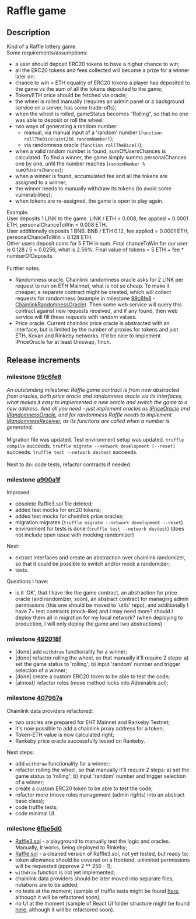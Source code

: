 # Raffle game

## Description
Kind of a Raffle lottery game.
<br/>
Some requirements/assumptions:

- a user should deposit ERC20 tokens to have a higher chance to win;
- all the ERC20 tokens and fees collected will become a prize for a winner later on;
- chance to win = ETH equality of ERC20 tokens a player has deposited to the game vs the sum of all the tokens deposited to the game;
- Token/ETH price should be fetched via oracle;
- the wheel is rolled manually (requires an admin panel or a background service on a server, has some trade-offs);
- when the wheel is rolled, gameStatus becomes "Rolling", so that no one was able to deposit or roll the wheel;
- two ways of generating a random number:
  - manual, via manual input of a 'random' number (`function rollTheDice(uint256 randomNumber)`);
  - via randomness oracle (`function rollTheDice()`);
- when a valid random number is found, sumOfUsersChances is calculated. To find a winner, the game simply summs personalChances one by one, until the number reaches (`randomNumber % sumOfUsersChances`);
- when a winner is found, accumulated fee and all the tokens are assigned to a winner;
- the winner needs to manually withdraw its tokens (to avoid some vulnerabilities);
- when tokens are re-assigned, the game is open to play again.

Example.
<br/>
User deposits 1 LINK to the game. LINK / ETH = 0.008, fee applied = 0.0001 ETH, personalChanceToWin = 0.008 ETH.
<br/>
User additionally deposits 1 BNB. BNB / ETH 0.12, fee applied = 0.0001 ETH, personalChanceToWin = 0.128 ETH.
<br/>
Other users deposit coins for 5 ETH in sum. Final chanceToWin for our user is 0.128 / 5 = 0.0256, what is 2.56%. Final value of tokens = 5 ETH + fee * numberOfDeposits.
<br/>
<br/>
Further notes.
- Randomness oracle. Chainlink randomness oracle asks for 2 LINK per request to run on ETH Mainnet, what is not so cheap. To make it cheaper, a separate contract might be created, which will collect requests for randomness (example in milestone [99c6fe8](https://github.com/artem-bayandin/blockchain-samples/commit/99c6fe8fa48f71540510fbe165a3ae545dd35ea7) - [ChainlinkRandomnessOracle](https://github.com/artem-bayandin/blockchain-samples/blob/99c6fe8fa48f71540510fbe165a3ae545dd35ea7/raffle/contracts/RandomnessOracle.sol)). Then some web service will query this contract against new requests received, and if any found, then web service will fill these requests with random values.
- Price oracle. Current chainlink price oracle is abstracted with an interface, but is limited by the number of proxies for tokens and just ETH, Kovan and Rinkeby networks. It'd be nice to implement IPriceOracle for at least Uniswap, 1inch.

## Release increments

### milestone [99c6fe8](https://github.com/artem-bayandin/blockchain-samples/commit/99c6fe8fa48f71540510fbe165a3ae545dd35ea7)

_An outstanding milestone: Raffle game contract is from now abstracted from oracles, both price oracle and randomness oracle via its interfaces, what makes it easy to implemented a new oracle and switch the game to a new address. And all you need - just implement oracles as [IPriceOracle](https://github.com/artem-bayandin/blockchain-samples/blob/99c6fe8fa48f71540510fbe165a3ae545dd35ea7/raffle/contracts/PriceOracle.sol) and [IRandomnessOracle](https://github.com/artem-bayandin/blockchain-samples/blob/99c6fe8fa48f71540510fbe165a3ae545dd35ea7/raffle/contracts/RandomnessOracle.sol), and for randomness Raffle needs to implement [IRandomnessReceiver](https://github.com/artem-bayandin/blockchain-samples/blob/99c6fe8fa48f71540510fbe165a3ae545dd35ea7/raffle/contracts/RandomnessOracle.sol), as its functions are called when a number is generated._
<br/>
<br/>
Migration file was updated. Test environment setup was updated. `truffle compile` succeeds. `truffle migrate --network development [--reset]` succeeds. `truffle test --network devtest` succeeds.
<br/>
<br/>
Next to do: code tests, refactor contracts if needed.

### milestone [a900a1f](https://github.com/artem-bayandin/blockchain-samples/commit/a900a1f1b1230b6f896e4f7f2a5534b0b3df79d4)

Improved:

- obsolete Raffle3.sol file deleted;
- added test mocks for erc20 tokens;
- added test mocks for chainlink price oracles;
- migration migrates (`truffle migrate --network development --reset`)
- environment for tests is done (`truffle test --network devtest`) (does not include open issue with mocking randomizer)

Next:
- extract interfaces and create an abstraction over chainlink randomizer, so that it could be possible to switch and/or mock a randomizer;
- tests.

Questions I have:

- is it 'OK', that I have like the game contract, an abstraction for price oracle (and randomizer, soon), an abstract contract for managing admin permissions (this one should be moved to 'utils' repo), and additionally I have 7+ test contracts (mock-like) and I may need more? should I deploy them all in migration for my local network? (when deploying to production, I will only deploy the game and two abstractions)

### milestone [492018f](https://github.com/artem-bayandin/blockchain-samples/commit/492018f92d33e8eb6c526953753acfed4da9b48a)

- [done] add `withdraw` functionality for a winner;
- [done] refactor rolling the wheel, so that manually it'll require 2 steps: a) set the game status to 'rolling'; b) input 'random' number and trigger selection of a winner;
- [done] create a custom ERC20 token to be able to test the code;
- [almost] refactor roles (move method locks into Adminable.sol);

### milestone [407967a](https://github.com/artem-bayandin/blockchain-samples/commit/407967af9e59f8cb3a1bef8448776fa6e21dc76c)

Chainlink data providers refactored:

- two oracles are prepared for EHT Mainnet and Rankeby Testnet;
- it's now possible to add a chainlink proxy address for a token;
- Token-ETH value is now calculated right;
- Rankeby price oracle successfully tested on Rankeby.

Next steps:

- add `withdraw` functionality for a winner;
- refactor rolling the wheel, so that manually it'll require 2 steps: a) set the game status to 'rolling'; b) input 'random' number and trigger selection of a winner;
- create a custom ERC20 token to be able to test the code;
- refactor more (move roles management (admin rights) into an abstract base class);
- code truffle tests;
- code minimal UI.

### milestone [6fbe5d0](https://github.com/artem-bayandin/blockchain-samples/tree/6fbe5d0c9fd517066e5f2f643ef18160debf91dc)
- [Raffle3.sol](https://github.com/artem-bayandin/blockchain-samples/blob/6fbe5d0c9fd517066e5f2f643ef18160debf91dc/raffle/contracts/Raffle3.sol) - a playground to manually test the logic and oracles. Manually, it works, being deployed to Rinkeby;
- [Raffle.sol](https://github.com/artem-bayandin/blockchain-samples/blob/6fbe5d0c9fd517066e5f2f643ef18160debf91dc/raffle/contracts/Raffle.sol) - a cleaned version of Raffle3.sol, not yet tested, but ready to;
- token allowance should be covered on a frontend, unlimited permissions will be requested (approve 2 ** 256 - 1);
- `withdraw` function is not yet implemented;
- chainlink data providers should be later moved into separate files, notations are to be added;
- no tests at the moment; (sample of truffle tests might be found [here](https://github.com/artem-bayandin/blockchain-satisfactor/tree/master/test), although it will be refactored soon);
- no UI at the moment (sample of React UI folder structure might be found [here](https://github.com/artem-bayandin/blockchain-satisfactor/tree/master/src), although it will be refactored soon).
